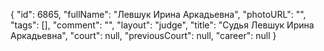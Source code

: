 {
    "id": 6865,
    "fullName": "Левшук Ирина Аркадьевна",
    "photoURL": "",
    "tags": [],
    "comment": "",
    "layout": "judge",
    "title": "Судья Левшук Ирина Аркадьевна",
    "court": null,
    "previousCourt": null,
    "career": null
}